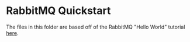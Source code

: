 # RabbitMQ Quickstart
The files in this folder are based off of the RabbitMQ "Hello World" tutorial [here](https://www.rabbitmq.com/tutorials/tutorial-one-javascript.html).


